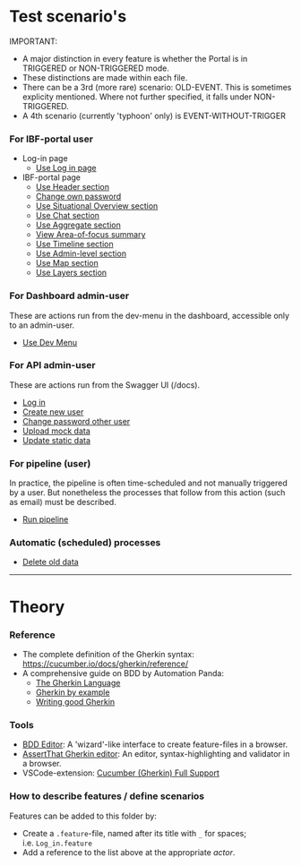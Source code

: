 # Test scenario's

IMPORTANT:

- A major distinction in every feature is whether the Portal is in TRIGGERED or NON-TRIGGERED mode.
- These distinctions are made within each file.
- There can be a 3rd (more rare) scenario: OLD-EVENT. This is sometimes explicity mentioned. Where not further specified, it falls under NON-TRIGGERED.
- A 4th scenario (currently 'typhoon' only) is EVENT-WITHOUT-TRIGGER

### For IBF-portal user

- Log-in page
  - [Use Log in page](IBF-portal-user/Use_login_page.feature)
- IBF-portal page
  - [Use Header section](IBF-portal-user/dashboard-page/Use_header_section.feature)
  - [Change own password](IBF-portal-user/dashboard-page/Change_password.feature)
  - [Use Situational Overview section](IBF-portal-user/dashboard-page/Use_situational_overview_section.feature)
  - [Use Chat section](IBF-portal-user/dashboard-page/Use_chat_section.feature)
  - [Use Aggregate section](IBF-portal-user/dashboard-page/Use_aggregate_section.feature)
  - [View Area-of-focus summary](IBF-portal-user/dashboard-page/View_area_of_focus_section.feature)
  - [Use Timeline section](IBF-portal-user/dashboard-page/Use_timeline_section.feature)
  - [Use Admin-level section](IBF-portal-user/dashboard-page/Use_admin_level_section.feature)
  - [Use Map section](IBF-portal-user/dashboard-page/Use_map_section.feature)
  - [Use Layers section](IBF-portal-user/dashboard-page/Use_layers_section.feature)

### For Dashboard admin-user

These are actions run from the dev-menu in the dashboard, accessible only to an admin-user.

- [Use Dev Menu](IBF-portal-admin-user/Use_dev_menu.feature)

### For API admin-user

These are actions run from the Swagger UI (<ibf-url>/docs).

- [Log in](API-admin-user/Log_in.feature)
- [Create new user](API-admin-user/Create_new_user.feature)
- [Change password other user](API-admin-user/Change_password.feature)
- [Upload mock data](API-admin-user/Upload_mock_data.feature)
- [Update static data](API-admin-user/Update_static_data.feature)

### For pipeline (user)

In practice, the pipeline is often time-scheduled and not manually triggered by a user. But nonetheless the processes that follow from this action (such as email) must be described.

- [Run pipeline](pipeline-user/Run_pipeline.feature)

### Automatic (scheduled) processes

- [Delete old data](Automatic-processes/Scheduled_processes.feature)

---

# Theory

### Reference

- The complete definition of the Gherkin syntax: <https://cucumber.io/docs/gherkin/reference/>
- A comprehensive guide on BDD by Automation Panda:
  - [The Gherkin Language](https://automationpanda.com/2017/01/26/bdd-101-the-gherkin-language/)
  - [Gherkin by example](https://automationpanda.com/2017/01/27/bdd-101-gherkin-by-example/)
  - [Writing good Gherkin](https://automationpanda.com/2017/01/30/bdd-101-writing-good-gherkin/)

### Tools

- [BDD Editor](http://www.bddeditor.com/editor): A 'wizard'-like interface to create feature-files in a browser.
- [AssertThat Gherkin editor](https://www.assertthat.com/gherkin_editor): An editor, syntax-highlighting and validator in a browser.
- VSCode-extension: [Cucumber (Gherkin) Full Support](https://marketplace.visualstudio.com/items?itemName=alexkrechik.cucumberautocomplete)

### How to describe features / define scenarios

Features can be added to this folder by:

- Create a `.feature`-file, named after its title with `_` for spaces;  
  i.e. `Log_in.feature`
- Add a reference to the list above at the appropriate _actor_.
